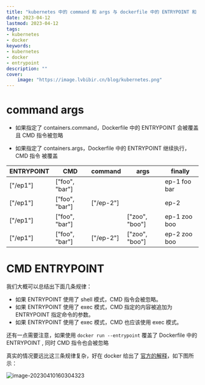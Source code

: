 ```yaml
---
title: "kubernetes 中的 command 和 args 与 dockerfile 中的 ENTRYPOINT 和 CMD 的关系" 
date: 2023-04-12
lastmod: 2023-04-12
tags: 
- kubernetes
- docker
keywords:
- kubernetes
- docker
- entrypoint
description: "" 
cover:
    image: "https://image.lvbibir.cn/blog/kubernetes.png"
---
```


# command args

- 如果指定了 containers.command，Dockerfile 中的 ENTRYPOINT 会被覆盖且 CMD 指令被忽略

- 如果指定了 containers.args，Dockerfile 中的 ENTRYPOINT 继续执行， CMD 指令 被覆盖

| ENTRYPOINT | CMD            | command   | args           | finally      |
| ---------- | -------------- | --------- | -------------- | ------------ |
| ["/ep1"]   | ["foo", "bar"] | <not set> | <not set>      | ep-1 foo bar |
| ["/ep1"]   | ["foo", "bar"] | ["/ep-2"] | <not set>      | ep-2         |
| ["/ep1"]   | ["foo", "bar"] | <not set> | ["zoo", "boo"] | ep-1 zoo boo |
| ["/ep1"]   | ["foo", "bar"] | ["/ep-2"] | ["zoo", "boo"] | ep-2 zoo boo |

# CMD ENTRYPOINT

我们大概可以总结出下面几条规律：

- 如果 ENTRYPOINT 使用了 shell 模式，CMD 指令会被忽略。
- 如果 ENTRYPOINT 使用了 exec 模式，CMD 指定的内容被追加为 ENTRYPOINT 指定命令的参数。
- 如果 ENTRYPOINT 使用了 exec 模式，CMD 也应该使用 exec 模式。

还有一点需要注意，如果使用 `docker run --entrypoint` 覆盖了 Dockerfile 中的 ENTRYPOINT , 同时 CMD 指令也会被忽略

真实的情况要远比这三条规律复杂，好在 docker 给出了 [官方的解释](https://docs.docker.com/engine/reference/builder/#understand-how-cmd-and-entrypoint-interact)，如下图所示：

![image-20230410160304323](https://image.lvbibir.cn/blog/image-20230410160304323.png)
